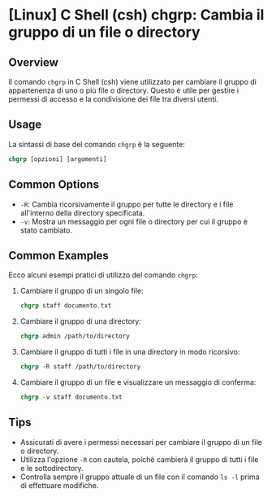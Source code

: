 # [Linux] C Shell (csh) chgrp: Cambia il gruppo di un file o directory

## Overview
Il comando `chgrp` in C Shell (csh) viene utilizzato per cambiare il gruppo di appartenenza di uno o più file o directory. Questo è utile per gestire i permessi di accesso e la condivisione dei file tra diversi utenti.

## Usage
La sintassi di base del comando `chgrp` è la seguente:

```csh
chgrp [opzioni] [argomenti]
```

## Common Options
- `-R`: Cambia ricorsivamente il gruppo per tutte le directory e i file all'interno della directory specificata.
- `-v`: Mostra un messaggio per ogni file o directory per cui il gruppo è stato cambiato.

## Common Examples
Ecco alcuni esempi pratici di utilizzo del comando `chgrp`:

1. Cambiare il gruppo di un singolo file:
   ```csh
   chgrp staff documento.txt
   ```

2. Cambiare il gruppo di una directory:
   ```csh
   chgrp admin /path/to/directory
   ```

3. Cambiare il gruppo di tutti i file in una directory in modo ricorsivo:
   ```csh
   chgrp -R staff /path/to/directory
   ```

4. Cambiare il gruppo di un file e visualizzare un messaggio di conferma:
   ```csh
   chgrp -v staff documento.txt
   ```

## Tips
- Assicurati di avere i permessi necessari per cambiare il gruppo di un file o directory.
- Utilizza l'opzione `-R` con cautela, poiché cambierà il gruppo di tutti i file e le sottodirectory.
- Controlla sempre il gruppo attuale di un file con il comando `ls -l` prima di effettuare modifiche.